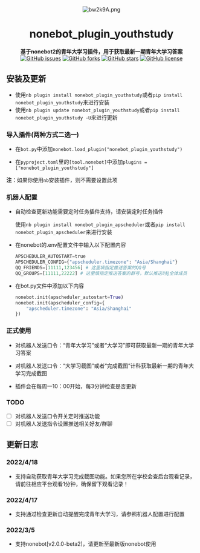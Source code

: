 <div align="center">
    <img src="https://s4.ax1x.com/2022/03/05/bw2k9A.png" alt="bw2k9A.png" border="0"/>
    <h1>nonebot_plugin_youthstudy</h1>
    <b>基于nonebot2的青年大学习插件，用于获取最新一期青年大学习答案</b>
    <br/>
    <a href="https://github.com/ayanamiblhx/nonebot_plugin_youthstudy/issues"><img alt="GitHub issues" src="https://img.shields.io/github/issues/ayanamiblhx/nonebot_plugin_youthstudy?style=flat-square"></a>
    <a href="https://github.com/ayanamiblhx/nonebot_plugin_youthstudy/network"><img alt="GitHub forks" src="https://img.shields.io/github/forks/ayanamiblhx/nonebot_plugin_youthstudy?style=flat-square"></a>
    <a href="https://github.com/ayanamiblhx/nonebot_plugin_youthstudy/stargazers"><img alt="GitHub stars" src="https://img.shields.io/github/stars/ayanamiblhx/nonebot_plugin_youthstudy?style=flat-square"></a>
    <a href="https://github.com/ayanamiblhx/nonebot_plugin_youthstudy/blob/main/LICENSE"><img alt="GitHub license" src="https://img.shields.io/github/license/ayanamiblhx/nonebot_plugin_youthstudy?style=flat-square"></a>
</div>



## 安装及更新

- 使用`nb plugin install nonebot_plugin_youthstudy`或者`pip install nonebot_plugin_youthstudy`来进行安装
- 使用`nb plugin update nonebot_plugin_youthstudy`或者`pip install nonebot_plugin_youthstudy -U`来进行更新



### 导入插件(两种方式二选一)

- 在`bot.py`中添加`nonebot.load_plugin("nonebot_plugin_youthstudy")`

- 在`pyproject.toml`里的`[tool.nonebot]`中添加`plugins = ["nonebot_plugin_youthstudy"]`

**注**：如果你使用`nb`安装插件，则不需要设置此项

### 机器人配置

- 自动检查更新功能需要定时任务插件支持，请安装定时任务插件

  使用`nb plugin install nonebot_plugin_apscheduler`或者`pip install nonebot_plugin_apscheduler`来进行安装

- 在nonebot的.env配置文件中输入以下配置内容

  ```py
  APSCHEDULER_AUTOSTART=true
  APSCHEDULER_CONFIG={"apscheduler.timezone": "Asia/Shanghai"}
  QQ_FRIENDS=[11111,123456] # 这里填指定推送答案的QQ号
  QQ_GROUPS=[11111,22222] # 这里填指定推送答案的群号，默认推送时@全体成员
  ```

- 在bot.py文件中添加以下内容

  ```py
  nonebot.init(apscheduler_autostart=True)
  nonebot.init(apscheduler_config={
      "apscheduler.timezone": "Asia/Shanghai"
  })
  ```

  

### 正式使用

- 对机器人发送口令：“青年大学习”或者“大学习”即可获取最新一期的青年大学习答案

- 对机器人发送口令：“大学习截图”或者“完成截图”计科获取最新一期的青年大学习完成截图

- 插件会在每周一10：00开始，每3分钟检查是否更新

### TODO

- [ ] 对机器人发送口令开关定时推送功能
- [ ] 对机器人发送指令设置推送相关好友/群聊

## 更新日志

### 2022/4/18

- 支持自动获取青年大学习完成截图功能。如果您所在学校会查后台观看记录，请前往相应平台观看1分钟，确保留下观看记录！

### 2022/4/17

- 支持通过检查更新自动提醒完成青年大学习，请参照机器人配置进行配置

### 2022/3/5

- 支持nonebot[v2.0.0-beta2]，请更新至最新版nonebot使用

